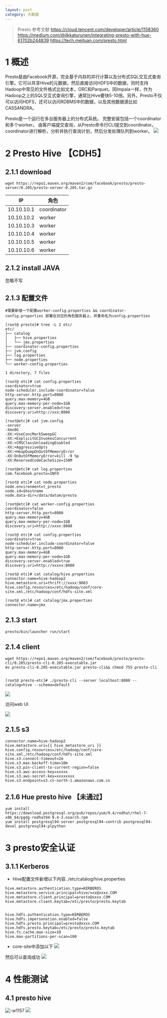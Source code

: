 ```yaml
---
layout: post
category: 大数据
---
```


> Presto
> 参考文献
> https://cloud.tencent.com/developer/article/1158360
> https://medium.com/@ilkkaturunen/integrating-presto-with-hue-61702b244839
> https://tech.meituan.com/presto.html

# 1 概述
Presto是由Facebook开源，完全基于内存的并行计算以及分布式SQL交互式查询引擎。它可以共享Hive的元数据，然后直接访问HDFS中的数据，同时支持Hadoop中常见的文件格式比如文本，ORC和Parquet。同Impala一样，作为Hadoop之上的SQL交互式查询引擎，通常比Hive要快5-10倍。另外，Presto不仅可以访问HDFS，还可以访问RDBMS中的数据，以及其他数据源比如CASSANDRA。

Presto是一个运行在多台服务器上的分布式系统。 完整安装包括一个coordinator和多个worker。 由客户端提交查询，从Presto命令行CLI提交到coordinator。 coordinator进行解析，分析并执行查询计划，然后分发处理队列到worker。
![](/assets/img/15331762381049.jpg)

# 2 Presto Hive 【CDH5】


## 2.1.1 download
```
wget https://repo1.maven.org/maven2/com/facebook/presto/presto-server/0.205/presto-server-0.205.tar.gz
``` 

IP | 角色
---|---
10.10.10.1 | coordinator
10.10.10.2 | worker
10.10.10.3 | worker
10.10.10.4 | worker
10.10.10.5 | worker
10.10.10.6 | worker

## 2.1.2 install JAVA
 忽略不写
## 2.1.3 配置文件

```
#需要新增一下配置worker-config.properties && coordinator-config.properties 部署在对应的角色服务器上，并重命名为config.properties

[root@ presto]# tree -L 2 etc/
etc/
├── catalog
│   ├── hive.properties
│   └── jmx.properties
├── coordinator-config.properties
├── jvm.config
├── log.properties
├── node.properties
└── worker-config.properties

1 directory, 7 files
```



```
[root@ etc]# cat config.properties
coordinator=true
node-scheduler.include-coordinator=false
http-server.http.port=8080
query.max-memory=4GB
query.max-memory-per-node=1GB
discovery-server.enabled=true
discovery.uri=http://xxx:8080
```


```
[root@etc]# cat jvm.config
-server
-Xmx8G
-XX:+UseConcMarkSweepGC
-XX:+ExplicitGCInvokesConcurrent
-XX:+CMSClassUnloadingEnabled
-XX:+AggressiveOpts
-XX:+HeapDumpOnOutOfMemoryError
-XX:OnOutOfMemoryError=kill -9 %p
-XX:ReservedCodeCacheSize=150M
```

```
[root@etc]# cat log.properties
com.facebook.presto=INFO
```


```
[root@ etc]# cat node.properties
node.environment=t_presto
node.id=$hostname
node.data-dir=/data/datum/presto
```


```
[root@etc]# cat worker-config.properties
coordinator=false
http-server.http.port=8080
query.max-memory=4GB
query.max-memory-per-node=1GB
discovery.uri=http://xxxx:8080
```


```
[root@ etc]# cat config.properties
coordinator=true
node-scheduler.include-coordinator=false
http-server.http.port=8080
query.max-memory=4GB
query.max-memory-per-node=1GB
discovery-server.enabled=true
discovery.uri=http://xxxxx:8080
```


```
[root@ etc]# cat catalog/hive.properties
connector.name=hive-hadoop2
hive.metastore.uri=thrift://xxxx:9083
hive.config.resources=/etc/hadoop/conf/core-site.xml,/etc/hadoop/conf/hdfs-site.xml
```


```
[root@ etc]# cat catalog/jmx.properties
connector.name=jmx
```
##  2.1.3 start 

```
presto/bin/launcher run/start

```
## 2.1.4 client

```
wget https://repo1.maven.org/maven2/com/facebook/presto/presto-cli/0.205/presto-cli-0.205-executable.jar
mv presto-cli-0.205-executable.jar presto-cli&& chmod 755 presto-cli


[root@ presto-etc]# ./presto-cli --server localhost:8080 --catalog=hive --schema=default
```
![](/assets/img/15356118719282.jpg)



访问web UI

![](/assets/img/15331808826609.jpg)

## 2.1.5  s3

```
connector.name=hive-hadoop2
hive.metastore.uri={{ hive_metastore_uri }}
hive.config.resources=/etc/hadoop/conf/core-site.xml,/etc/hadoop/conf/hdfs-site.xml
hive.s3.connect-timeout=2m
hive.s3.max-backoff-time=10m
hive.s3.pin-client-to-current-region=false
hive.s3.aws-access-key=xxxxx
hive.s3.aws-secret-key=xxxxxxxx
hive.s3.endpoint=s3.cn-north-1.amazonaws.com.cn

```
## 2.1.6 Hue presto hive 【未通过】

```
yum install https://download.postgresql.org/pub/repos/yum/9.4/redhat/rhel-7-x86_64/pgdg-redhat94-9.4-3.noarch.rpm
yum install postgresql94-server postgresql94-contrib postgresql94-devel postgresql94-plpython
```
# 3 presto安全认证
## 3.1.1 Kerberos

- Hive配置文件新增以下内容../etc/catalog/hive.properties
 
```
hive.metastore.authentication.type=KERBEROS
hive.metastore.service.principal=hive/xxx@xxxx.COM
hive.metastore.client.principal=presto@xxxx.COM
hive.metastore.client.keytab=/etc/presto/presto.keytab


hive.hdfs.authentication.type=KERBEROS
hive.hdfs.impersonation.enabled=false
hive.hdfs.presto.principal=presto@xxxx.COM
hive.hdfs.presto.keytab=/etc/presto/presto.keytab
hive.fs.cache.max-size=10
hive.max-partitions-per-scan=100
```
- core-site中添加以下
![](/assets/img/15356135380229.jpg)

然后可以查询成功
![](/assets/img/15356136674740.jpg)


# 4 性能测试
## 4.1 presto hive 
![-w1157](/assets/img//15525524092409.jpg)
![](/assets/img//15525524368773.jpg)
